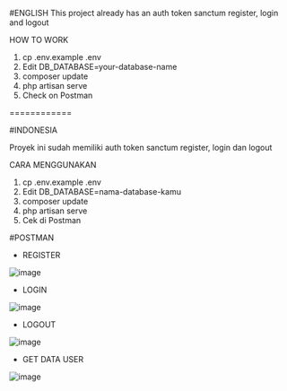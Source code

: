#ENGLISH
This project already has an auth token sanctum register, login and logout

HOW TO WORK
1. cp .env.example .env
2. Edit DB_DATABASE=your-database-name
3. composer update
4. php artisan serve
5. Check on Postman

============

#INDONESIA

Proyek ini sudah memiliki auth token sanctum register, login dan logout

CARA MENGGUNAKAN
1. cp .env.example .env
2. Edit DB_DATABASE=nama-database-kamu
3. composer update
4. php artisan serve
5. Cek di Postman

#POSTMAN

- REGISTER

![image](https://user-images.githubusercontent.com/77152618/141955889-e8d7781e-e006-41db-a179-1e3ce4a9f040.png)

- LOGIN

![image](https://user-images.githubusercontent.com/77152618/141955964-c434878a-8cad-47be-b51f-b612620c3b8f.png)

- LOGOUT

![image](https://user-images.githubusercontent.com/77152618/141956070-72d539ae-f6d0-48d4-8d18-deb09e04085d.png)

- GET DATA USER

![image](https://user-images.githubusercontent.com/77152618/142197386-72f8a263-d98b-4d33-adf0-94a4f0a6bc74.png)

